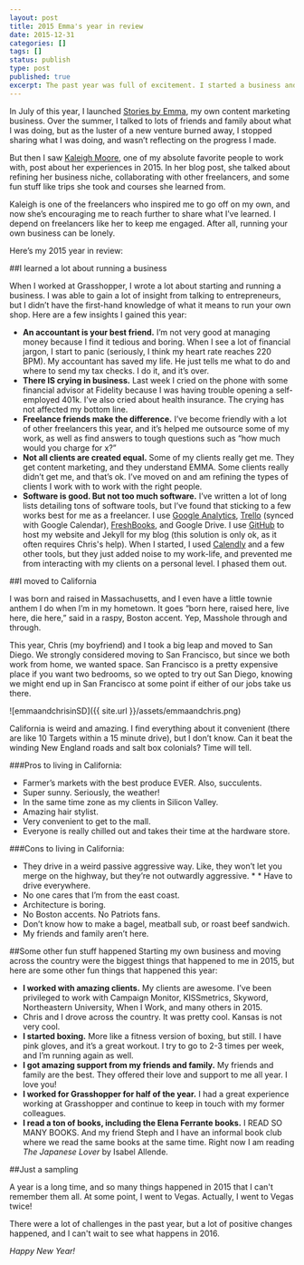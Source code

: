```yaml
---
layout: post
title: 2015 Emma's year in review
date: 2015-12-31
categories: []
tags: []
status: publish
type: post
published: true
excerpt: The past year was full of excitement. I started a business and moved to California. Here's my year in review.
---
```


In July of this year, I launched [Stories by Emma](http://storiesbyemma.co/), my own content marketing business. Over the summer, I talked to lots of friends and family about what I was doing, but as the luster of a new venture burned away, I stopped sharing what I was doing, and wasn’t reflecting on the progress I made.

But then I saw [Kaleigh Moore](http://kaleighmoore.com), one of my absolute favorite people to work with, post about her experiences in 2015. In her blog post, she talked about refining her business niche, collaborating with other freelancers, and some fun stuff like trips she took and courses she learned from. 

Kaleigh is one of the freelancers who inspired me to go off on my own, and now she’s encouraging me to reach further to share what I’ve learned. I depend on freelancers like her to keep me engaged. After all, running your own business can be lonely.

Here’s my 2015 year in review:

##I learned a lot about running a business

When I worked at Grasshopper, I wrote a lot about starting and running a business. I was able to gain a lot of insight from talking to entrepreneurs, but I didn’t have the first-hand knowledge of what it means to run your own shop. Here are a few insights I gained this year:

* __An accountant is your best friend.__ I’m not very good at managing money because I find it tedious and boring. When I see a lot of financial jargon, I start to panic (seriously, I think my heart rate reaches 220 BPM). My accountant has saved my life. He just tells me what to do and where to send my tax checks. I do it, and it’s over. 
* __There IS crying in business.__ Last week I cried on the phone with some financial advisor at Fidelity because I was having trouble opening a self-employed 401k. I’ve also cried about health insurance. The crying has not affected my bottom line.
* __Freelance friends make the difference.__ I’ve become friendly with a lot of other freelancers this year, and it’s helped me outsource some of my work, as well as find answers to tough questions such as “how much would you charge for x?”
* __Not all clients are created equal.__ Some of my clients really get me. They get content marketing, and they understand EMMA. Some clients really didn’t get me, and that’s ok. I’ve moved on and am refining the types of clients I work with to work with the right people.
* __Software is good. But not too much software.__ I’ve written a lot of long lists detailing tons of software tools, but I’ve found that sticking to a few works best for me as a freelancer. I use [Google Analytics](http://google.com/analytics/), [Trello](http://trello.com) (synced with Google Calendar), [FreshBooks](http://freshbooks.com), and Google Drive. I use [GitHub](http://github.com) to host my website and Jekyll for my blog (this solution is only ok, as it often requires Chris's help). When I started, I used [Calendly](http://calendly.com) and a few other tools, but they just added noise to my work-life, and prevented me from interacting with my clients on a personal level. I phased them out.


##I moved to California

I was born and raised in Massachusetts, and I even have a little townie anthem I do when I’m in my hometown. It goes “born here, raised here, live here, die here,” said in a raspy, Boston accent. Yep, Masshole through and through.

This year, Chris (my boyfriend) and I took a big leap and moved to San Diego. We strongly considered moving to San Francisco, but since we both work from home, we wanted space. San Francisco is a pretty expensive place if you want two bedrooms, so we opted to try out San Diego, knowing we might end up in San Francisco at some point if either of our jobs take us there.

![emmaandchrisinSD]({{ site.url }}/assets/emmaandchris.png)

California is weird and amazing. I find everything about it convenient (there are like 10 Targets within a 15 minute drive), but I don’t know. Can it beat the winding New England roads and salt box colonials? Time will tell. 


###Pros to living in California:
* Farmer’s markets with the best produce EVER. Also, succulents.
* Super sunny. Seriously, the weather!
* In the same time zone as my clients in Silicon Valley.
* Amazing hair stylist.
* Very convenient to get to the mall.
* Everyone is really chilled out and takes their time at the hardware store.

###Cons to living in California:
* They drive in a weird passive aggressive way. Like, they won’t let you merge on the highway, but they’re not outwardly aggressive. * * Have to drive everywhere.
* No one cares that I’m from the east coast.
* Architecture is boring.
* No Boston accents. No Patriots fans.
* Don’t know how to make a bagel, meatball sub, or roast beef sandwich.
* My friends and family aren’t here.

##Some other fun stuff happened
Starting my own business and moving across the country were the biggest things that happened to me in 2015, but here are some other fun things that happened this year:

* __I worked with amazing clients.__ My clients are awesome. I’ve been privileged to work with Campaign Monitor, KISSmetrics, Skyword, Northeastern University, When I Work, and many others in 2015.
* Chris and I drove across the country. It was pretty cool. Kansas is not very cool.
* __I started boxing.__ More like a fitness version of boxing, but still. I have pink gloves, and it’s a great workout. I try to go to 2-3 times per week, and I’m running again as well.
* __I got amazing support from my friends and family.__ My friends and family are the best. They offered their love and support to me all year. I love you!
* __I worked for Grasshopper for half of the year.__ I had a great experience working at Grasshopper and continue to keep in touch with my former colleagues.
* __I read a ton of books, including the Elena Ferrante books.__ I READ SO MANY BOOKS. And my friend Steph and I have an informal book club where we read the same books at the same time. Right now I am reading *The Japanese Lover* by Isabel Allende.

##Just a sampling

A year is a long time, and so many things happened in 2015 that I can't remember them all. At some point, I went to Vegas. Actually, I went to Vegas twice!

There were a lot of challenges in the past year, but a lot of positive changes happened, and I can't wait to see what happens in 2016.

_Happy New Year!_
